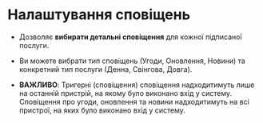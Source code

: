 # **Налаштування сповіщень**

- Дозволяє **вибирати детальні сповіщення** для кожної підписаної послуги.

- Ви можете вибрати тип сповіщень (Угоди, Оновлення, Новини) та конкретний тип послуги (Денна, Свінгова, Довга).

- **ВАЖЛИВО**: Тригерні (сповіщення) сповіщення надходитимуть лише на останній пристрій, на якому було виконано вхід у систему. Сповіщення про угоди, оновлення та новини надходитимуть на всі пристрої, на яких було виконано вхід у систему.


